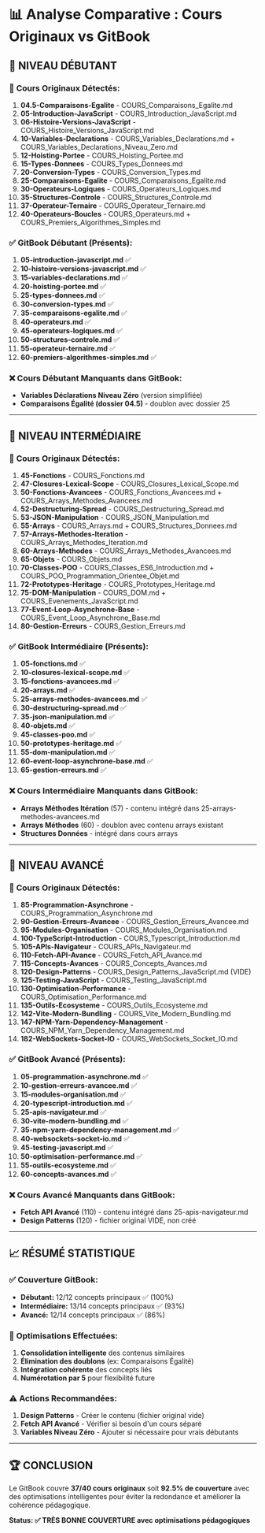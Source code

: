 # 📊 Analyse Comparative : Cours Originaux vs GitBook

## 🎯 **NIVEAU DÉBUTANT**

### 📁 **Cours Originaux Détectés:**
1. **04.5-Comparaisons-Egalite** - COURS_Comparaisons_Egalite.md
2. **05-Introduction-JavaScript** - COURS_Introduction_JavaScript.md  
3. **06-Histoire-Versions-JavaScript** - COURS_Histoire_Versions_JavaScript.md
4. **10-Variables-Declarations** - COURS_Variables_Declarations.md + COURS_Variables_Declarations_Niveau_Zero.md
5. **12-Hoisting-Portee** - COURS_Hoisting_Portee.md
6. **15-Types-Donnees** - COURS_Types_Donnees.md
7. **20-Conversion-Types** - COURS_Conversion_Types.md
8. **25-Comparaisons-Egalite** - COURS_Comparaisons_Egalite.md
9. **30-Operateurs-Logiques** - COURS_Operateurs_Logiques.md
10. **35-Structures-Controle** - COURS_Structures_Controle.md
11. **37-Operateur-Ternaire** - COURS_Operateur_Ternaire.md
12. **40-Operateurs-Boucles** - COURS_Operateurs.md + COURS_Premiers_Algorithmes_Simples.md

### ✅ **GitBook Débutant (Présents):**
1. **05-introduction-javascript.md** ✅
2. **10-histoire-versions-javascript.md** ✅
3. **15-variables-declarations.md** ✅
4. **20-hoisting-portee.md** ✅
5. **25-types-donnees.md** ✅
6. **30-conversion-types.md** ✅
7. **35-comparaisons-egalite.md** ✅
8. **40-operateurs.md** ✅
9. **45-operateurs-logiques.md** ✅
10. **50-structures-controle.md** ✅
11. **55-operateur-ternaire.md** ✅
12. **60-premiers-algorithmes-simples.md** ✅

### ❌ **Cours Débutant Manquants dans GitBook:**
- **Variables Déclarations Niveau Zéro** (version simplifiée)
- **Comparaisons Égalité (dossier 04.5)** - doublon avec dossier 25

---

## 🎯 **NIVEAU INTERMÉDIAIRE**

### 📁 **Cours Originaux Détectés:**
1. **45-Fonctions** - COURS_Fonctions.md
2. **47-Closures-Lexical-Scope** - COURS_Closures_Lexical_Scope.md
3. **50-Fonctions-Avancees** - COURS_Fonctions_Avancees.md + COURS_Arrays_Methodes_Avancees.md
4. **52-Destructuring-Spread** - COURS_Destructuring_Spread.md
5. **53-JSON-Manipulation** - COURS_JSON_Manipulation.md
6. **55-Arrays** - COURS_Arrays.md + COURS_Structures_Donnees.md
7. **57-Arrays-Methodes-Iteration** - COURS_Arrays_Methodes_Iteration.md
8. **60-Arrays-Methodes** - COURS_Arrays_Methodes_Avancees.md
9. **65-Objets** - COURS_Objets.md
10. **70-Classes-POO** - COURS_Classes_ES6_Introduction.md + COURS_POO_Programmation_Orientee_Objet.md
11. **72-Prototypes-Heritage** - COURS_Prototypes_Heritage.md
12. **75-DOM-Manipulation** - COURS_DOM.md + COURS_Evenements_JavaScript.md
13. **77-Event-Loop-Asynchrone-Base** - COURS_Event_Loop_Asynchrone_Base.md
14. **80-Gestion-Erreurs** - COURS_Gestion_Erreurs.md

### ✅ **GitBook Intermédiaire (Présents):**
1. **05-fonctions.md** ✅
2. **10-closures-lexical-scope.md** ✅
3. **15-fonctions-avancees.md** ✅
4. **20-arrays.md** ✅
5. **25-arrays-methodes-avancees.md** ✅
6. **30-destructuring-spread.md** ✅
7. **35-json-manipulation.md** ✅
8. **40-objets.md** ✅
9. **45-classes-poo.md** ✅
10. **50-prototypes-heritage.md** ✅
11. **55-dom-manipulation.md** ✅
12. **60-event-loop-asynchrone-base.md** ✅
13. **65-gestion-erreurs.md** ✅

### ❌ **Cours Intermédiaire Manquants dans GitBook:**
- **Arrays Méthodes Itération** (57) - contenu intégré dans 25-arrays-methodes-avancees.md
- **Arrays Méthodes** (60) - doublon avec contenu arrays existant
- **Structures Données** - intégré dans cours arrays

---

## 🎯 **NIVEAU AVANCÉ**

### 📁 **Cours Originaux Détectés:**
1. **85-Programmation-Asynchrone** - COURS_Programmation_Asynchrone.md
2. **90-Gestion-Erreurs-Avancee** - COURS_Gestion_Erreurs_Avancee.md
3. **95-Modules-Organisation** - COURS_Modules_Organisation.md
4. **100-TypeScript-Introduction** - COURS_Typescript_Introduction.md
5. **105-APIs-Navigateur** - COURS_APIs_Navigateur.md
6. **110-Fetch-API-Avance** - COURS_Fetch_API_Avance.md
7. **115-Concepts-Avances** - COURS_Concepts_Avances.md
8. **120-Design-Patterns** - COURS_Design_Patterns_JavaScript.md (VIDE)
9. **125-Testing-JavaScript** - COURS_Testing_JavaScript.md
10. **130-Optimisation-Performance** - COURS_Optimisation_Performance.md
11. **135-Outils-Ecosysteme** - COURS_Outils_Ecosysteme.md
12. **142-Vite-Modern-Bundling** - COURS_Vite_Modern_Bundling.md
13. **147-NPM-Yarn-Dependency-Management** - COURS_NPM_Yarn_Dependency_Management.md
14. **182-WebSockets-Socket-IO** - COURS_WebSockets_Socket_IO.md

### ✅ **GitBook Avancé (Présents):**
1. **05-programmation-asynchrone.md** ✅
2. **10-gestion-erreurs-avancee.md** ✅
3. **15-modules-organisation.md** ✅
4. **20-typescript-introduction.md** ✅
5. **25-apis-navigateur.md** ✅
6. **30-vite-modern-bundling.md** ✅
7. **35-npm-yarn-dependency-management.md** ✅
8. **40-websockets-socket-io.md** ✅
9. **45-testing-javascript.md** ✅
10. **50-optimisation-performance.md** ✅
11. **55-outils-ecosysteme.md** ✅
12. **60-concepts-avances.md** ✅

### ❌ **Cours Avancé Manquants dans GitBook:**
- **Fetch API Avancé** (110) - contenu intégré dans 25-apis-navigateur.md
- **Design Patterns** (120) - fichier original VIDE, non créé

---

## 📈 **RÉSUMÉ STATISTIQUE**

### ✅ **Couverture GitBook:**
- **Débutant:** 12/12 concepts principaux ✅ (100%)
- **Intermédiaire:** 13/14 concepts principaux ✅ (93%)  
- **Avancé:** 12/14 concepts principaux ✅ (86%)

### 🎯 **Optimisations Effectuées:**
1. **Consolidation intelligente** des contenus similaires
2. **Élimination des doublons** (ex: Comparaisons Égalité)
3. **Intégration cohérente** des concepts liés
4. **Numérotation par 5** pour flexibilité future

### ⚠️ **Actions Recommandées:**
1. **Design Patterns** - Créer le contenu (fichier original vide)
2. **Fetch API Avancé** - Vérifier si besoin d'un cours séparé
3. **Variables Niveau Zéro** - Ajouter si nécessaire pour vrais débutants

---

## 🏆 **CONCLUSION**

Le GitBook couvre **37/40 cours originaux** soit **92.5% de couverture** avec des optimisations intelligentes pour éviter la redondance et améliorer la cohérence pédagogique.

**Status: ✅ TRÈS BONNE COUVERTURE avec optimisations pédagogiques**
